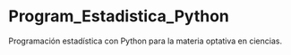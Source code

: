 # Program_Estadistica_Python
Programación estadística con Python para la materia optativa en ciencias.
